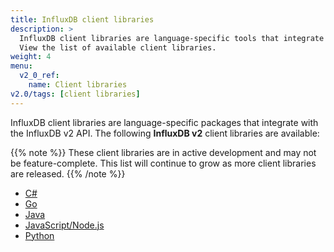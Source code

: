 ```yaml
---
title: InfluxDB client libraries
description: >
  InfluxDB client libraries are language-specific tools that integrate with the InfluxDB v2 API.
  View the list of available client libraries.
weight: 4
menu:
  v2_0_ref:
    name: Client libraries
v2.0/tags: [client libraries]
---
```


InfluxDB client libraries are language-specific packages that integrate with the InfluxDB v2 API.
The following **InfluxDB v2** client libraries are available:

{{% note %}}
These client libraries are in active development and may not be feature-complete.
This list will continue to grow as more client libraries are released.
{{% /note %}}

- [C#](https://github.com/influxdata/influxdb-client-csharp)
- [Go](https://github.com/influxdata/influxdb-client-go)
- [Java](https://github.com/influxdata/influxdb-client-java)
- [JavaScript/Node.js](https://github.com/influxdata/influxdb-client-js)
- [Python](https://github.com/influxdata/influxdb-client-python)
